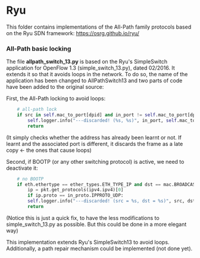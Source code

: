 # Ryu
This folder contains implementations of the All-Path family protocols based on the Ryu SDN framework: https://osrg.github.io/ryu/

### All-Path basic locking
The file __allpath_switch_13.py__ is based on the Ryu's SimpleSwitch application for OpenFlow 1.3 (simple_switch_13.py), dated 02/2016. It extends it so that it avoids loops in the network. To do so, the name of the application has been changed to AllPathSwitch13 and two parts of code have been added to the original source:

First, the All-Path locking to avoid loops:
```python
	# all-path lock
	if src in self.mac_to_port[dpid] and in_port != self.mac_to_port[dpid][src]:
	    self.logger.info("---discarded! (%s, %s)", in_port, self.mac_to_port[dpid][src])
	    return
```
(It simply checks whether the address has already been learnt or not. If learnt and the associated port is different, it discards the frame as a late copy <- the ones that cause loops)

Second, if BOOTP (or any other switching protocol) is active, we need to deactivate it:
```python
	# no BOOTP
	if eth.ethertype == ether_types.ETH_TYPE_IP and dst == mac.BROADCAST_STR:
	    ip = pkt.get_protocols(ipv4.ipv4)[0]
	    if ip.proto == in_proto.IPPROTO_UDP:
		self.logger.info("---discarded! (src = %s, dst = %s)", src, dst)
		return
```
(Notice this is just a quick fix, to have the less modifications to simple_switch_13.py as possible. But this could be done in a more elegant way)

This implementation extends Ryu's SimpleSwitch13 to avoid loops. Additionally, a path repair mechanism could be implemented (not done yet).
